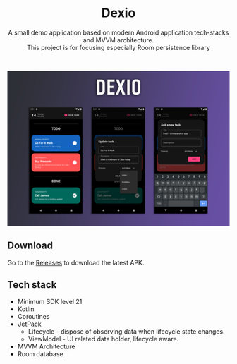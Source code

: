 <h1 align="center">Dexio</h1>
<p align="center">
A small demo application based on modern Android application tech-stacks and MVVM architecture.<br>This project is for focusing especially Room persistence library
</p>
</br>

<p align="center">
<img src="/images/preview.jpg"/>
</p>

## Download

Go to the [Releases](https://github.com/itsZECHS/Dexio/releases) to download the
latest APK.

## Tech stack

- Minimum SDK level 21
- Kotlin
- Coroutines
- JetPack
    - Lifecycle - dispose of observing data when lifecycle state changes.
    - ViewModel - UI related data holder, lifecycle aware.
- MVVM Architecture
- Room database